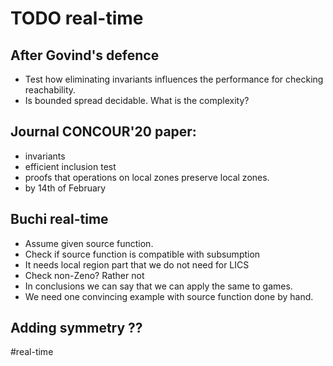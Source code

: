 # TODO real-time

## After Govind's defence
- Test how eliminating invariants influences the performance for checking
  reachability. 
- Is bounded spread decidable. What is the complexity?

## Journal CONCOUR'20 paper:
- invariants
- efficient inclusion test
- proofs that operations on local zones preserve local zones.
- by 14th of February

## Buchi real-time
- Assume given source function.
- Check if source function is compatible with subsumption
- It needs local region part that we do not need for LICS
- Check non-Zeno? Rather not
- In conclusions we can say that we can apply the same to games.
- We need one convincing example with source function done by hand.

## Adding symmetry ??


#real-time
